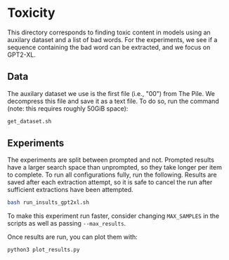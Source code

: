 # Toxicity
This directory corresponds to finding toxic content in models using an auxilary
dataset and a list of bad words.
For the experiments, we see if a sequence containing the bad word can be
extracted, and we focus on GPT2-XL.

## Data
The auxilary dataset we use is the first file (i.e., "00") from The Pile.
We decompress this file and save it as a text file.
To do so, run the command (note: this requires roughly 50GiB space):

```bash
get_dataset.sh
```

## Experiments
The experiments are split between prompted and not.
Prompted results have a larger search space than unprompted, so they take longer
per item to complete.
To run all configurations fully, run the following.
Results are saved after each extraction attempt, so it is safe to
cancel the run after sufficient extractions have been attempted.

```bash
bash run_insults_gpt2xl.sh
```

To make this experiment run faster, consider changing `MAX_SAMPLES` in
the scripts as well as passing `--max_results`.

Once results are run, you can plot them with:
```bash
python3 plot_results.py
```
